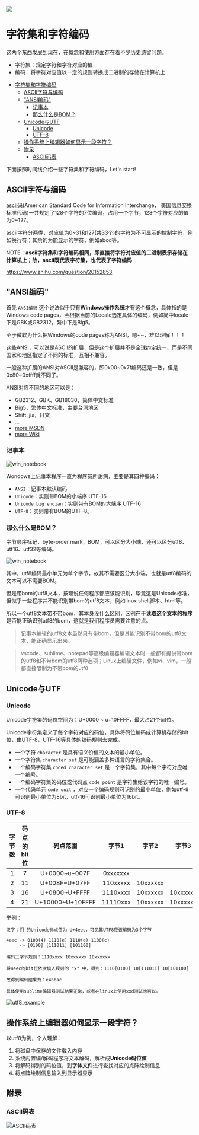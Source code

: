 ![](../../../assets/3.jpg)
# 字符集和字符编码

这两个东西发展到现在，在概念和使用方面存在着不少历史遗留问题。

- 字符集：规定字符和字符对应的值
- 编码：将字符对应值以一定的规则转换成二进制的存储在计算机上

<!-- TOC -->

- [字符集和字符编码](#字符集和字符编码)
    - [ASCII字符与编码](#ascii字符与编码)
    - ["ANSI编码"](#ansi编码)
        - [记事本](#记事本)
        - [那么什么是BOM？](#那么什么是bom)
    - [Unicode与UTF](#unicode与utf)
        - [Unicode](#unicode)
        - [UTF-8](#utf-8)
    - [操作系统上编辑器如何显示一段字符？](#操作系统上编辑器如何显示一段字符)
    - [附录](#附录)
        - [ASCII码表](#ascii码表)

<!-- /TOC -->

下面按照时间线介绍一些字符集和字符编码，Let's start!

## ASCII字符与编码

[ascii码](https://zh.wikipedia.org/wiki/ASCII)(American Standard Code for Information Interchange， 美国信息交换标准代码)一共规定了128个字符的7位编码，占用一个字节，128个字符对应的值为0~127。

ascii字符分两类，对应值为0~31和127(共33个)的字符为不可显示的控制字符，例如换行符；其余的为能显示的字符，例如abcd等。

NOTE：**ascii字符集和字符编码相同，即直接将字符对应值的二进制表示存储在计算机上；故，ascii既代表字符集，也代表了字符编码**

https://www.zhihu.com/question/20152853

## "ANSI编码"

首先 `ANSI编码` 这个说法似乎只有**Windows操作系统**才有这个概念，具体指的是 Windows code pages，会根据当前的Locale选定具体的编码，例如简中locale下是GBK或GB2312，繁中下是Big5。

至于微软为什么把Windows的code pages称为ANSI，嗯~~，难以理解！！！

这些ANSI，可以说是ASCII的扩展，但是这个扩展并不是全球约定统一，而是不同国家和地区指定了不同的标准，互相不兼容。

一般这种扩展的ANSI对ASCII是兼容的，即0x00~0x7f编码还是一致，但是0x80~0xffff就不同了。

ANSI对应不同的地区可以是：
- GB2312、GBK、GB18030，简体中文标准
- Big5，繁体中文标准，主要台湾地区
- Shift_jis，日文
- ...
- [more MSDN](https://msdn.microsoft.com/zh-cn/library/windows/desktop/dd317756(v=vs.85).aspx)
- [more Wiki](https://en.wikipedia.org/wiki/Windows_code_page)

### 记事本

![win_notebook](../../../assets/win_notebok_encode.png)

Wondows上记事本程序一直为程序员所诟病，主要是其四种编码：
- `ANSI`：记事本默认编码
- `Unicode`：实则带BOM的小端序 UTF-16
- `Unicode big endian`：实则带有BOM的大端序 UTF-16
- `UTF-8`：实则带有BOM的UTF-8。

### 那么什么是BOM？

字节顺序标记，byte-order mark，BOM，可以区分大小端，还可以区分utf8、utf16、utf32等编码。

![win_notebook](../../../assets/encoding_bom.png)

其中，utf8编码最小单元为单个字节，故其不需要区分大小端，也就是utf8编码的文本可以不需要BOM。

但是带bom的utf8文本，按理说任何程序都应该能识别，毕竟这是Unicode标准，但似乎一些程序并不能识别带bom的utf8文本，例如linux shell脚本、html等。

所以一个utf8文本带不带bom，其本身没什么区别，区别在于**读取这个文本的程序**是否能正确识别utf8的bom，这就是我们程序员需要注意的点。

> 记事本编辑的utf8文本虽然只有带bom，但是其能识别不带bom的utf8文本，能正确显示出来。

> vscode、sublime、notepad等高级编辑器编辑文本时一般都有提供带bom的utf8和不带bom的utf8两种选项；Linux上编辑文件，例如vi、vim，一般都直接限制为不带bom的utf8



## Unicode与UTF

<!-- - Unicode：只是字符集，定义了每个字符对应一个四个字节长度的整数
- UTF：Unicode Transformation format Unicode转换格式，将字符对应的整数以相应规则转换为二进制存储在计算机上，即编码

CJK Unified Ideographs， 中日韩统一表意文字

> 表意文字：即象形文字，其书写字形表示含义，不直接或间接的表示语音。像英语的字形与其读音是相对应的，故英语是表音文字。

统一码联盟，The Unicode Consortium，这个机构管理
- Unicode 统一码
- UTF 统一码转换格式 -->

### Unicode

Unicode字符集的码位空间为：U+0000 ~ u+10FFFF，最大占21个bit位。

Unicode字符集定义了每个字符对应的码位，具体将码位编码成计算机存储的bit位，由UTF-8，UTF-16等具体的编码规则去完成。

- 一个字符 `character` 是具有语义价值的文本的最小单位。
- 一个字符集 `character set` 是可能涵盖多种语言的字符集合。
- 一个编码字符集 `coded character set` 是一个字符集，其中每个字符对应唯一一个编号。
- 一个编码字符集的码位或代码点 `code point` 是字符集给该字符的唯一编号。
- 一个代码单元 `code unit` ，对应一个编码规则可识别的最小单位，例如utf-8可识别最小单位为8bit，utf-16可识别最小单位为16bit。

<!-- 代码单元
- ASCII：7位二进制组成
- UTF-8：8位二进制组成
- UTF-16：16位二进制组成
- UTF-32：32位二进制组成 -->

### UTF-8

|字节数|码点的bit位|码点范围|字节1|字节2|字节3|字节4|
|:-:|:-:|:-:|:-:|:-:|:-:|:-:|
|1|7|U+0000~u+007F|0xxxxxxx||||
|2|11|U+008F~U+07FF|110xxxxx|10xxxxxx|||
|3|16|U+0800~U+FFFF|1110xxxx|10xxxxxx|10xxxxxx||
|4|21|U+10000~U+10FFFF|11110xxx|10xxxxxx|10xxxxxx|10xxxxxx|

举例：


```
汉字：们 的Unicode码点值为 U+4eec，可见其UTF8应该编码为3个字节

4eec -> 0100(4) 1110(e) 1110(e) 1100(c)
     -> [0100] [111011] [101100]

编码三字节规则：1110xxxx 10xxxxxx 10xxxxxx

将4eec的bit位依次填入规则的 "x" 中，得到：1110[0100] 10[111011] 10[101100]

故得到编码结果为：e4bbac

具体使用sublime编辑器测试结果正常，或者在linux上使用xxd测试也可以。
```

![utf8_example](../../../assets/utf_8_example.png)


## 操作系统上编辑器如何显示一段字符？

以utf8为例，个人理解：  


1. 将磁盘中保存的文件载入内存
2. 系统内置编/解码程序将文本解码，解析成**Unicode码位值**
3. 将解码得到的码位值，到**字体文件**进行查找对应的点阵绘制信息
4. 将点阵绘制信息输入到显示器显示

## 附录

### ASCII码表
![ASCII码表](../../../assets/ascii_code_table.png)